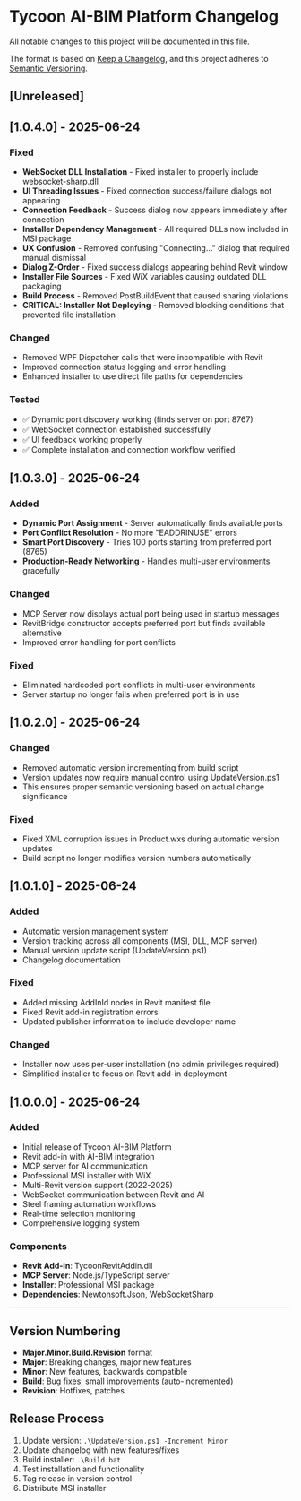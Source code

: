 # Tycoon AI-BIM Platform Changelog

All notable changes to this project will be documented in this file.

The format is based on [Keep a Changelog](https://keepachangelog.com/en/1.0.0/),
and this project adheres to [Semantic Versioning](https://semver.org/spec/v2.0.0.html).

## [Unreleased]

## [1.0.4.0] - 2025-06-24

### Fixed
- **WebSocket DLL Installation** - Fixed installer to properly include websocket-sharp.dll
- **UI Threading Issues** - Fixed connection success/failure dialogs not appearing
- **Connection Feedback** - Success dialog now appears immediately after connection
- **Installer Dependency Management** - All required DLLs now included in MSI package
- **UX Confusion** - Removed confusing "Connecting..." dialog that required manual dismissal
- **Dialog Z-Order** - Fixed success dialogs appearing behind Revit window
- **Installer File Sources** - Fixed WiX variables causing outdated DLL packaging
- **Build Process** - Removed PostBuildEvent that caused sharing violations
- **CRITICAL: Installer Not Deploying** - Removed blocking conditions that prevented file installation

### Changed
- Removed WPF Dispatcher calls that were incompatible with Revit
- Improved connection status logging and error handling
- Enhanced installer to use direct file paths for dependencies

### Tested
- ✅ Dynamic port discovery working (finds server on port 8767)
- ✅ WebSocket connection established successfully
- ✅ UI feedback working properly
- ✅ Complete installation and connection workflow verified

## [1.0.3.0] - 2025-06-24

### Added
- **Dynamic Port Assignment** - Server automatically finds available ports
- **Port Conflict Resolution** - No more "EADDRINUSE" errors
- **Smart Port Discovery** - Tries 100 ports starting from preferred port (8765)
- **Production-Ready Networking** - Handles multi-user environments gracefully

### Changed
- MCP Server now displays actual port being used in startup messages
- RevitBridge constructor accepts preferred port but finds available alternative
- Improved error handling for port conflicts

### Fixed
- Eliminated hardcoded port conflicts in multi-user environments
- Server startup no longer fails when preferred port is in use

## [1.0.2.0] - 2025-06-24

### Changed
- Removed automatic version incrementing from build script
- Version updates now require manual control using UpdateVersion.ps1
- This ensures proper semantic versioning based on actual change significance

### Fixed
- Fixed XML corruption issues in Product.wxs during automatic version updates
- Build script no longer modifies version numbers automatically

## [1.0.1.0] - 2025-06-24

### Added
- Automatic version management system
- Version tracking across all components (MSI, DLL, MCP server)
- Manual version update script (UpdateVersion.ps1)
- Changelog documentation

### Fixed
- Added missing AddInId nodes in Revit manifest file
- Fixed Revit add-in registration errors
- Updated publisher information to include developer name

### Changed
- Installer now uses per-user installation (no admin privileges required)
- Simplified installer to focus on Revit add-in deployment

## [1.0.0.0] - 2025-06-24

### Added
- Initial release of Tycoon AI-BIM Platform
- Revit add-in with AI-BIM integration
- MCP server for AI communication
- Professional MSI installer with WiX
- Multi-Revit version support (2022-2025)
- WebSocket communication between Revit and AI
- Steel framing automation workflows
- Real-time selection monitoring
- Comprehensive logging system

### Components
- **Revit Add-in**: TycoonRevitAddin.dll
- **MCP Server**: Node.js/TypeScript server
- **Installer**: Professional MSI package
- **Dependencies**: Newtonsoft.Json, WebSocketSharp

---

## Version Numbering

- **Major.Minor.Build.Revision** format
- **Major**: Breaking changes, major new features
- **Minor**: New features, backwards compatible
- **Build**: Bug fixes, small improvements (auto-incremented)
- **Revision**: Hotfixes, patches

## Release Process

1. Update version: `.\UpdateVersion.ps1 -Increment Minor`
2. Update changelog with new features/fixes
3. Build installer: `.\Build.bat`
4. Test installation and functionality
5. Tag release in version control
6. Distribute MSI installer
